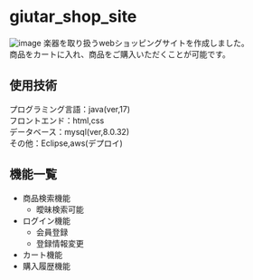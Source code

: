 # giutar_shop_site
![image](https://github.com/ksg0909/giutar_shop_site/assets/140469326/126a69b0-cbd0-44a2-a4b1-02b30dba4804)
楽器を取り扱うwebショッピングサイトを作成しました。  
商品をカートに入れ、商品をご購入いただくことが可能です。  
## 使用技術  
プログラミング言語：java(ver,17)  
フロントエンド：html,css  
データベース：mysql(ver,8.0.32)  
その他：Eclipse,aws(デプロイ)

## 機能一覧
- 商品検索機能
  - 曖昧検索可能
- ログイン機能
  - 会員登録
  - 登録情報変更
- カート機能  
- 購入履歴機能  
